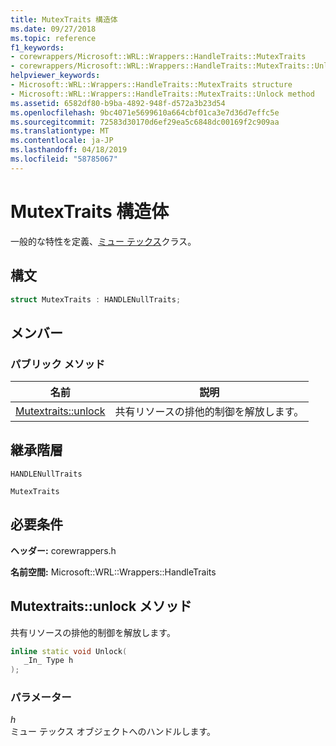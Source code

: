 ```yaml
---
title: MutexTraits 構造体
ms.date: 09/27/2018
ms.topic: reference
f1_keywords:
- corewrappers/Microsoft::WRL::Wrappers::HandleTraits::MutexTraits
- corewrappers/Microsoft::WRL::Wrappers::HandleTraits::MutexTraits::Unlock
helpviewer_keywords:
- Microsoft::WRL::Wrappers::HandleTraits::MutexTraits structure
- Microsoft::WRL::Wrappers::HandleTraits::MutexTraits::Unlock method
ms.assetid: 6582df80-b9ba-4892-948f-d572a3b23d54
ms.openlocfilehash: 9bc4071e5699610a664cbf01ca3e7d36d7effc5e
ms.sourcegitcommit: 72583d30170d6ef29ea5c6848dc00169f2c909aa
ms.translationtype: MT
ms.contentlocale: ja-JP
ms.lasthandoff: 04/18/2019
ms.locfileid: "58785067"
---
```

# <a name="mutextraits-structure"></a>MutexTraits 構造体

一般的な特性を定義、[ミュー テックス](mutex-class.md)クラス。

## <a name="syntax"></a>構文

```cpp
struct MutexTraits : HANDLENullTraits;
```

## <a name="members"></a>メンバー

### <a name="public-methods"></a>パブリック メソッド

名前                           | 説明
------------------------------ | ------------------------------------------------
[Mutextraits::unlock](#unlock) | 共有リソースの排他的制御を解放します。

## <a name="inheritance-hierarchy"></a>継承階層

`HANDLENullTraits`

`MutexTraits`

## <a name="requirements"></a>必要条件

**ヘッダー:** corewrappers.h

**名前空間:** Microsoft::WRL::Wrappers::HandleTraits

## <a name="unlock"></a>Mutextraits::unlock メソッド

共有リソースの排他的制御を解放します。

```cpp
inline static void Unlock(
   _In_ Type h
);
```

### <a name="parameters"></a>パラメーター

*h*<br/>
ミュー テックス オブジェクトへのハンドルします。
